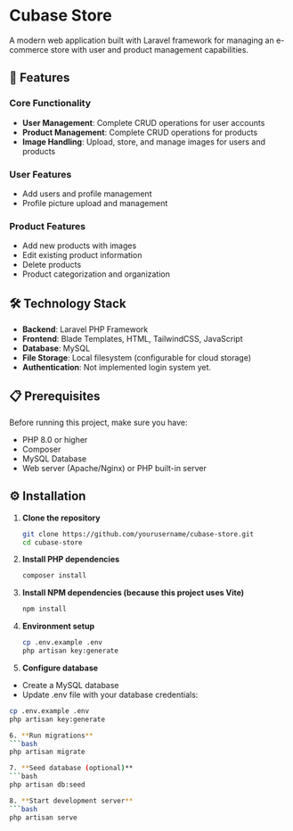 # Cubase Store

A modern web application built with Laravel framework for managing an e-commerce store with user and product management capabilities.

## 🚀 Features

### Core Functionality
- **User Management**: Complete CRUD operations for user accounts
- **Product Management**: Complete CRUD operations for products
- **Image Handling**: Upload, store, and manage images for users and products

### User Features
- Add users and profile management
- Profile picture upload and management

### Product Features
- Add new products with images
- Edit existing product information
- Delete products
- Product categorization and organization

## 🛠️ Technology Stack

- **Backend**: Laravel PHP Framework
- **Frontend**: Blade Templates, HTML, TailwindCSS, JavaScript
- **Database**: MySQL
- **File Storage**: Local filesystem (configurable for cloud storage)
- **Authentication**: Not implemented login system yet.

## 📋 Prerequisites

Before running this project, make sure you have:

- PHP 8.0 or higher
- Composer
- MySQL Database
- Web server (Apache/Nginx) or PHP built-in server

## ⚙️ Installation

1. **Clone the repository**
   ```bash
   git clone https://github.com/yourusername/cubase-store.git
   cd cubase-store

2. **Install PHP dependencies**
   ```bash
   composer install

3. **Install NPM dependencies (because this project uses Vite)**
   ```bash
   npm install

4. **Environment setup**
   ```bash
   cp .env.example .env
   php artisan key:generate

5. **Configure database**
  - Create a MySQL database
  - Update .env file with your database credentials:

   ```bash
   cp .env.example .env
   php artisan key:generate

6. **Run migrations**
   ```bash
   php artisan migrate

7. **Seed database (optional)**
   ```bash
   php artisan db:seed

8. **Start development server**
   ```bash
   php artisan serve